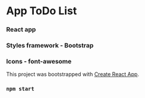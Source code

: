 # App ToDo List

### React app
### Styles framework - Bootstrap
### Icons - font-awesome

This project was bootstrapped with [Create React App](https://github.com/facebook/create-react-app).

### `npm start`
